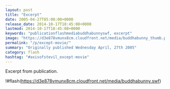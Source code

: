 ```yaml
---
layout: post
title: "Excerpt"
date: 2005-04-27T05:00:00+0000
release_date: 2014-10-17T18:45:08+0000
lastmod: 2014-10-17T18:45:08+0000
keywords: "publicationflashmediabuddhabunnyswf, excerpt"
image: "https://d3e878vmunx8cm.cloudfront.net/media/buddhabunny_thumb.png"
permalink: "/p/except-movie/"
summary: "Originally published Wednesday April, 27th 2005"
category: flash
hashtag: "#axisofstevil_except-movie"
---
```


Excerpt from publication.

!#flash(https://d3e878vmunx8cm.cloudfront.net/media/buddhabunny.swf)
